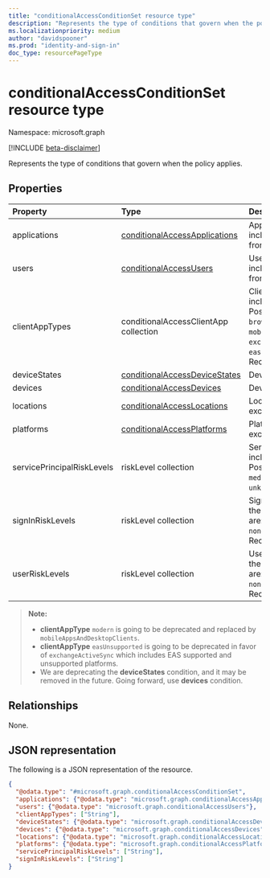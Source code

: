```yaml
---
title: "conditionalAccessConditionSet resource type"
description: "Represents the type of conditions that govern when the policy applies."
ms.localizationpriority: medium
author: "davidspooner"
ms.prod: "identity-and-sign-in"
doc_type: resourcePageType
---
```


# conditionalAccessConditionSet resource type

Namespace: microsoft.graph

[!INCLUDE [beta-disclaimer](../../includes/beta-disclaimer.md)]

Represents the type of conditions that govern when the policy applies.

## Properties

| Property     | Type        | Description |
|:-------------|:------------|:------------|
|applications|[conditionalAccessApplications](conditionalaccessapplications.md)| Applications and user actions included in and excluded from the policy. Required. |
|users|[conditionalAccessUsers](conditionalaccessusers.md)| Users, groups, and roles included in and excluded from the policy. Required. |
|clientAppTypes|conditionalAccessClientApp collection| Client application types included in the policy. Possible values are: `all`, `browser`, `mobileAppsAndDesktopClients`, `exchangeActiveSync`, `easSupported`, `other`. Required.|
|deviceStates|[conditionalAccessDeviceStates](conditionalaccessdevicestates.md)| Device states in the policy. |
|devices|[conditionalAccessDevices](conditionalaccessdevices.md)| Devices in the policy. |
|locations|[conditionalAccessLocations](conditionalaccesslocations.md)| Locations included in and excluded from the policy. |
|platforms|[conditionalAccessPlatforms](conditionalaccessplatforms.md)| Platforms included in and excluded from the policy. |
|servicePrincipalRiskLevels|riskLevel collection| Service principal risk levels included in the policy. Possible values are: `low`, `medium`, `high`, `none`, `unknownFutureValue`.|
|signInRiskLevels|riskLevel collection| Sign-in risk levels included in the policy. Possible values are: `low`, `medium`, `high`, `hidden`, `none`, `unknownFutureValue`. Required.|
|userRiskLevels|riskLevel collection| User risk levels included in the policy. Possible values are: `low`, `medium`, `high`, `hidden`, `none`, `unknownFutureValue`. Required.|

>**Note:**
>* **clientAppType** `modern` is going to be deprecated and replaced by `mobileAppsAndDesktopClients`. <br>
>* **clientAppType** `easUnsupported` is going to be deprecated in favor of `exchangeActiveSync` which includes EAS supported and unsupported platforms. <br>
>* We are deprecating the **deviceStates** condition, and it may be removed in the future. Going forward, use **devices** condition.

## Relationships

None.

## JSON representation

The following is a JSON representation of the resource.

<!-- {
  "blockType": "resource",
  "optionalProperties": [
    "clientAppTypes",
    "deviceStates",
    "devices",
    "locations",
    "platforms",
    "signInRiskLevels"
  ],
  "@odata.type": "microsoft.graph.conditionalAccessConditionSet",
  "baseType": null
}-->

```json
{
  "@odata.type": "#microsoft.graph.conditionalAccessConditionSet",
  "applications": {"@odata.type": "microsoft.graph.conditionalAccessApplications"},
  "users": {"@odata.type": "microsoft.graph.conditionalAccessUsers"},
  "clientAppTypes": ["String"],
  "deviceStates": {"@odata.type": "microsoft.graph.conditionalAccessDeviceStates"},
  "devices": {"@odata.type": "microsoft.graph.conditionalAccessDevices"},
  "locations": {"@odata.type": "microsoft.graph.conditionalAccessLocations"},
  "platforms": {"@odata.type": "microsoft.graph.conditionalAccessPlatforms"},
  "servicePrincipalRiskLevels": ["String"],
  "signInRiskLevels": ["String"]
}
```

<!-- uuid: 16cd6b66-4b1a-43a1-adaf-3a886856ed98
2019-02-04 14:57:30 UTC -->
<!-- {
  "type": "#page.annotation",
  "description": "conditionalAccessConditionset resource",
  "keywords": "",
  "section": "documentation",
  "tocPath": ""
}-->


